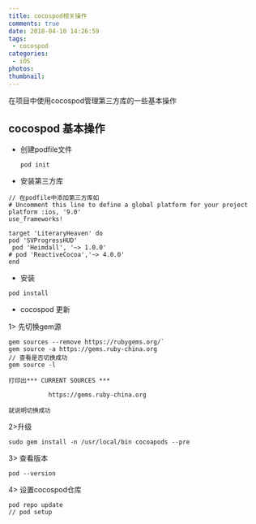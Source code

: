 ```yaml
---
title: cocospod相关操作
comments: true
date: 2018-04-10 14:26:59
tags:
 - cocospod
categories:
 - iOS
photos:
thumbnail:
---
```


在项目中使用cocospod管理第三方库的一些基本操作

<!-- more -->

## cocospod 基本操作

* 创建podfile文件  

  `pod init`
  
* 安装第三方库  

```objc
// 在podfile中添加第三方库如
# Uncomment this line to define a global platform for your project
platform :ios, '9.0'
use_frameworks!

target 'LiteraryHeaven' do
pod 'SVProgressHUD'
 pod 'Heimdall', '~> 1.0.0'
# pod 'ReactiveCocoa','~> 4.0.0'
end
```

* 安装  

```objc
pod install
```
* cocospod 更新
   
1> 先切换gem源  

```objc
gem sources --remove https://rubygems.org/`
gem source -a https://gems.ruby-china.org  
// 查看是否切换成功
gem source -l

打印出*** CURRENT SOURCES ***

           https://gems.ruby-china.org

就说明切换成功
```
2>升级  

`sudo gem install -n /usr/local/bin cocoapods --pre`  

3> 查看版本  

`pod --version`  

4> 设置cocospod仓库  

```objc
pod repo update
// pod setup
```


